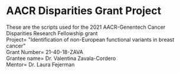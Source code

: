 # AACR Disparities Grant Project
These are the scripts used for the 2021 AACR-Genentech Cancer Disparities Research Fellowship grant  
Project= "Identification of non-European functional variants in breast cancer"  
Grant Number= 21-40-18-ZAVA  
Grantee name= Dr. Valentina Zavala-Cordero  
Mentor= Dr. Laura Fejerman
